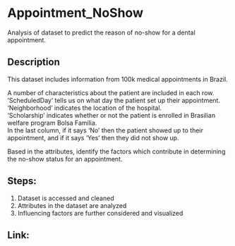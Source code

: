 # Appointment_NoShow
Analysis of dataset to predict the reason of no-show for a dental appointment.

## Description
This dataset includes information from 100k medical appointments in Brazil. <br>

A number of characteristics about the patient are included in each row.<br>
‘ScheduledDay’ tells us on what day the patient set up their appointment.<br>
‘Neighborhood’ indicates the location of the hospital.<br>
‘Scholarship’ indicates whether or not the patient is enrolled in Brasilian welfare program Bolsa Família.<br>
In the last column, if it says ‘No’ then the patient showed up to their appointment, and if it says ‘Yes’ then they did not show up.<br>

Based in the attributes, identify the factors which contribute in determining the no-show status for an appointment.

## Steps:
1. Dataset is accessed and cleaned
2. Attributes in the dataset are analyzed
3. Influencing factors are further considered and visualized

## Link:
